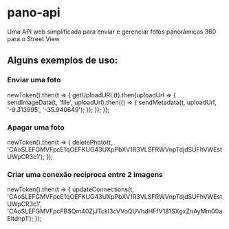 # pano-api
Uma API web simplificada para enviar e gerenciar fotos panorâmicas 360 para o Street View

## Alguns exemplos de uso:

### Enviar uma foto

   newToken().then(t => {
      getUploadURL(t).then(uploadUrl => {
         sendImageData(t, 'file', uploadUrl).then(() => {
            sendMetadata(t, uploadUrl, '-9.313995', '-35.940649');
         });
      });
   });

### Apagar uma foto

   newToken().then(t => {
      deletePhoto(t, 'CAoSLEFGMVFpcE1qOEFKUG43UXpPbXV1R3VLSFRWVnpTdjdSUFhVWEstUWpCR3c1');
   });

### Criar uma conexão recíproca entre 2 imagens

   newToken().then(t => {
      updateConnections(t, 'CAoSLEFGMVFpcE1qOEFKUG43UXpPbXV1R3VLSFRWVnpTdjdSUFhVWEstUWpCR3c1', 'CAoSLEFGMVFpcFBSQm40ZjJTckl3cVVoQUVhdHFfV181SXgxZnAyMm00aEltdnp1');
   });

